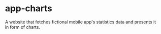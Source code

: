 # app-charts
A website that fetches fictional mobile app's statistics data and presents it in form of charts.

